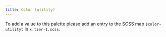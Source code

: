 ```yaml
---
title: Color (utility)
---
```

To add a value to this palette please add an entry to the SCSS map `$color-utilityt` in `x.tier-1.scss`.
